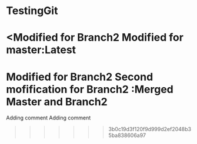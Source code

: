 # TestingGit
<Modified for Branch2 
Modified for master:Latest
=======
Modified for Branch2
Second mofification for Branch2
:Merged Master and Branch2
=======
Adding comment
Adding comment
>>>>>>> 3b0c19d3f120f9d999d2ef2048b35ba838606a97
